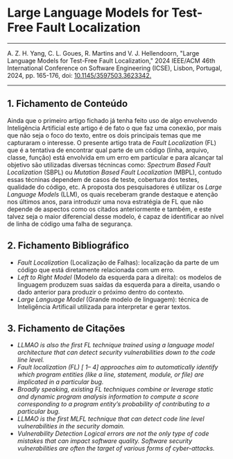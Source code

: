 # Large Language Models for Test-Free Fault Localization

***

 A. Z. H. Yang, C. L. Goues, R. Martins and V. J. Hellendoorn, "Large Language Models for Test-Free Fault Localization," 2024 IEEE/ACM 46th International Conference on Software Engineering (ICSE), Lisbon, Portugal, 2024, pp. 165-176, doi: [10.1145/3597503.3623342.](https://doi.org/10.1145/3597503.3623342)

***

## 1. Fichamento de Conteúdo

Ainda que o primeiro artigo fichado já tenha feito uso de algo envolvendo Inteligência Artificial este artigo é de fato o que faz uma conexão, por mais que não seja o foco do texto, entre os dois principais temas que me capturaram o interesse. O presente artigo trata de *Fault Localization* (FL) que é a tentativa de encontrar qual parte de um código (linha, arquivo, classe, função) está envolvida em um erro em particular e para alcançar tal objetivo são utilizadas diversas técnincas como: *Spectrum Based Fault Localization* (SBPL) ou *Mutation Based Fault Localization* (MBPL), contudo essas técninas dependem de casos de teste, cobertura dos testes, qualidade do código, etc. A proposta dos pesquisadores é utilizar os *Large Language Models* (LLM), os quais receberam grande destaque e atenção nos últimos anos, para introduzir uma nova estratégia de FL que não depende de aspectos como os citados anteriormente e também, e este talvez seja o maior diferencial desse modelo, é capaz de identificar ao nível de linha de código uma falha de segurança.

## 2. Fichamento Bibliográfico

- *Fault Localization* (Localização de Falhas): localização da parte de um código que está diretamente relacionada com um erro.
- *Left to Right Model* (Modelo da esquerda para a direita): os modelos de linguagem produzem suas saídas da esquerda para a direita, usando o dado anterior para produzir o próximo dentro do contexto.
- *Large Language Model* (Grande modelo de linguagem): técnica de Inteligência Artificail utilizada para interpretar e gerar textos.

## 3. Fichamento de Citações

- *LLMAO is also the first FL technique trained using a language model architecture that can detect security vulnerabilities down to the code line level.*
- *Fault localization (FL) [ 1– 4] approaches aim to automatically identify which program entities (like a line, statement, module, or file) are implicated in a particular bug.*
- *Broadly speaking, existing FL techniques combine or leverage static and dynamic program analysis information to compute a score corresponding to a program entity’s probability of contributing to a particular bug.*
- *LLMAO is the first MLFL technique that can detect code line level vulnerabilities in the security domain.*
- *Vulnerability Detection Logical errors are not the only type of code mistakes that can impact software quality. Software security vulnerabilities are often the target of various forms of cyber-attacks.* 
